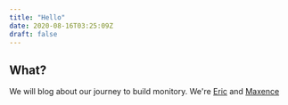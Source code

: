 ```yaml
---
title: "Hello"
date: 2020-08-16T03:25:09Z
draft: false
---
```


## What?
We will blog about our journey to build monitory. We're [Eric](https://twitter.com/eric_khun) and [Maxence](https://twitter.com/jonhymaxoo)
